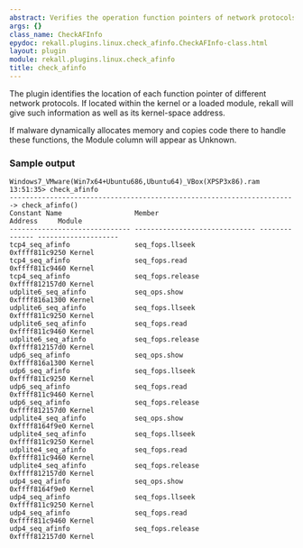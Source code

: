 ```yaml
---
abstract: Verifies the operation function pointers of network protocols.
args: {}
class_name: CheckAFInfo
epydoc: rekall.plugins.linux.check_afinfo.CheckAFInfo-class.html
layout: plugin
module: rekall.plugins.linux.check_afinfo
title: check_afinfo
---
```


The plugin identifies the location of each function pointer of different
network protocols. If located within the kernel or a loaded module, rekall
will give such information as well as its kernel-space address.

If malware dynamically allocates memory and copies code there to handle
these functions, the Module column will appear as Unknown.

### Sample output
```
Windows7_VMware(Win7x64+Ubuntu686,Ubuntu64)_VBox(XPSP3x86).ram 13:51:35> check_afinfo
-----------------------------------------------------------------------> check_afinfo()
Constant Name                  Member                            Address     Module
------------------------------ ------------------------------ -------------- --------------------
tcp4_seq_afinfo                seq_fops.llseek                0xffff811c9250 Kernel
tcp4_seq_afinfo                seq_fops.read                  0xffff811c9460 Kernel
tcp4_seq_afinfo                seq_fops.release               0xffff812157d0 Kernel
udplite6_seq_afinfo            seq_ops.show                   0xffff816a1300 Kernel
udplite6_seq_afinfo            seq_fops.llseek                0xffff811c9250 Kernel
udplite6_seq_afinfo            seq_fops.read                  0xffff811c9460 Kernel
udplite6_seq_afinfo            seq_fops.release               0xffff812157d0 Kernel
udp6_seq_afinfo                seq_ops.show                   0xffff816a1300 Kernel
udp6_seq_afinfo                seq_fops.llseek                0xffff811c9250 Kernel
udp6_seq_afinfo                seq_fops.read                  0xffff811c9460 Kernel
udp6_seq_afinfo                seq_fops.release               0xffff812157d0 Kernel
udplite4_seq_afinfo            seq_ops.show                   0xffff8164f9e0 Kernel
udplite4_seq_afinfo            seq_fops.llseek                0xffff811c9250 Kernel
udplite4_seq_afinfo            seq_fops.read                  0xffff811c9460 Kernel
udplite4_seq_afinfo            seq_fops.release               0xffff812157d0 Kernel
udp4_seq_afinfo                seq_ops.show                   0xffff8164f9e0 Kernel
udp4_seq_afinfo                seq_fops.llseek                0xffff811c9250 Kernel
udp4_seq_afinfo                seq_fops.read                  0xffff811c9460 Kernel
udp4_seq_afinfo                seq_fops.release               0xffff812157d0 Kernel
```
